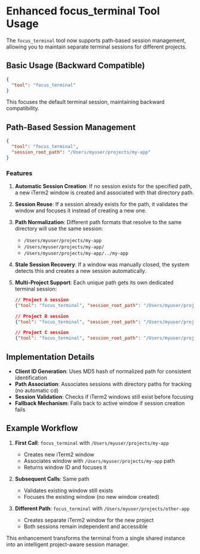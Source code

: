 # Enhanced focus_terminal Tool Usage

The `focus_terminal` tool now supports path-based session management, allowing you to maintain separate terminal sessions for different projects.

## Basic Usage (Backward Compatible)

```json
{
  "tool": "focus_terminal"
}
```
This focuses the default terminal session, maintaining backward compatibility.

## Path-Based Session Management

```json
{
  "tool": "focus_terminal",
  "session_root_path": "/Users/myuser/projects/my-app"
}
```

### Features

1. **Automatic Session Creation**: If no session exists for the specified path, a new iTerm2 window is created and associated with that directory path.

2. **Session Reuse**: If a session already exists for the path, it validates the window and focuses it instead of creating a new one.

3. **Path Normalization**: Different path formats that resolve to the same directory will use the same session:
   - `/Users/myuser/projects/my-app`
   - `/Users/myuser/projects/my-app/`
   - `/Users/myuser/projects/my-app/../my-app`

4. **Stale Session Recovery**: If a window was manually closed, the system detects this and creates a new session automatically.

5. **Multi-Project Support**: Each unique path gets its own dedicated terminal session:
   ```json
   // Project A session
   {"tool": "focus_terminal", "session_root_path": "/Users/myuser/projects/project-a"}
   
   // Project B session  
   {"tool": "focus_terminal", "session_root_path": "/Users/myuser/projects/project-b"}
   
   // Project C session
   {"tool": "focus_terminal", "session_root_path": "/Users/myuser/projects/project-c"}
   ```

## Implementation Details

- **Client ID Generation**: Uses MD5 hash of normalized path for consistent identification
- **Path Association**: Associates sessions with directory paths for tracking (no automatic cd)
- **Session Validation**: Checks if iTerm2 windows still exist before focusing
- **Fallback Mechanism**: Falls back to active window if session creation fails

## Example Workflow

1. **First Call**: `focus_terminal` with `/Users/myuser/projects/my-app`
   - Creates new iTerm2 window
   - Associates window with `/Users/myuser/projects/my-app` path
   - Returns window ID and focuses it

2. **Subsequent Calls**: Same path
   - Validates existing window still exists
   - Focuses the existing window (no new window created)

3. **Different Path**: `focus_terminal` with `/Users/myuser/projects/other-app`
   - Creates separate iTerm2 window for the new project
   - Both sessions remain independent and accessible

This enhancement transforms the terminal from a single shared instance into an intelligent project-aware session manager.